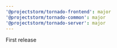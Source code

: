 ```yaml
---
'@projectstorm/tornado-frontend': major
'@projectstorm/tornado-common': major
'@projectstorm/tornado-server': major
---
```


First release
